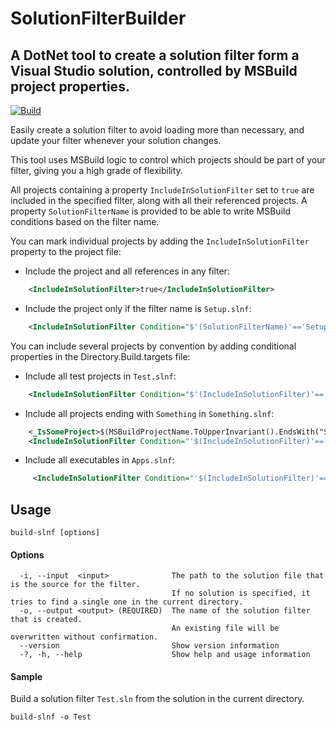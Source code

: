 # SolutionFilterBuilder

## A DotNet tool to create a solution filter form a Visual Studio solution, controlled by MSBuild project properties. 
[![Build](https://github.com/tom-englert/SolutionFilterBuilder/actions/workflows/build.yml/badge.svg)](https://github.com/tom-englert/SolutionFilterBuilder/actions/workflows/build.yml)

Easily create a solution filter to avoid loading more than necessary, and update your filter whenever your solution changes.

This tool uses MSBuild logic to control which projects should be part of your filter, giving you a high grade of flexibility.

All projects containing a property `IncludeInSolutionFilter` set to `true` are included in the specified filter, along with all their referenced projects.
A property `SolutionFilterName` is provided to be able to write MSBuild conditions based on the filter name.

You can mark individual projects by adding the `IncludeInSolutionFilter` property to the project file:
    
- Include the project and all references in any filter:
```xml
    <IncludeInSolutionFilter>true</IncludeInSolutionFilter>
```    

- Include the project only if the filter name is `Setup.slnf`:
```xml
    <IncludeInSolutionFilter Condition="$'(SolutionFilterName)'=='Setup'">true</IncludeInSolutionFilter>
```

You can include several projects by convention by adding conditional properties in the Directory.Build.targets file:
    
- Include all test projects in `Test.slnf`:
```xml
    <IncludeInSolutionFilter Condition="$'(IncludeInSolutionFilter)'=='' AND $(IsTestProject) AND '$(SolutionFilterName)'=='Test'">true</IncludeInSolutionFilter>
```
    
- Include all projects ending with `Something` in `Something.slnf`:
```xml
    <_IsSomeProject>$(MSBuildProjectName.ToUpperInvariant().EndsWith("SOMETHING"))</_IsSomeProject>
    <IncludeInSolutionFilter Condition="'$(IncludeInSolutionFilter)'=='' AND $(_IsSomeProject) AND '$(SolutionFilterName)'=='Something'">true</IncludeInSolutionFilter>
```
    
- Include all executables in `Apps.slnf`:
```xml
     <IncludeInSolutionFilter Condition="'$(IncludeInSolutionFilter)'=='' AND '$(OutputType)'=='Exe' AND '$(IsTestProject)'!='true' AND '$(SolutionFilterName)'=='Apps'">true</IncludeInSolutionFilter>
   ```


## Usage
```
build-slnf [options]
```
#### Options
```
  -i, --input  <input>              The path to the solution file that is the source for the filter.
                                    If no solution is specified, it tries to find a single one in the current directory.
  -o, --output <output> (REQUIRED)  The name of the solution filter that is created.
                                    An existing file will be overwritten without confirmation.
  --version                         Show version information
  -?, -h, --help                    Show help and usage information
```
#### Sample 
Build a solution filter `Test.sln` from the solution in the current directory.
```
build-slnf -o Test 
```





